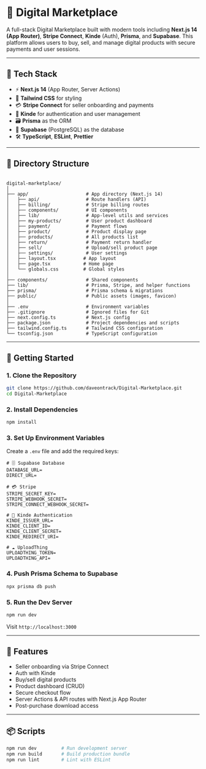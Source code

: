 # 🛒 Digital Marketplace

A full-stack Digital Marketplace built with modern tools including **Next.js 14 (App Router)**, **Stripe Connect**, **Kinde** (Auth), **Prisma**, and **Supabase**. This platform allows users to buy, sell, and manage digital products with secure payments and user sessions.

---

## 🧩 Tech Stack

- ⚡ **Next.js 14** (App Router, Server Actions)
- 🎨 **Tailwind CSS** for styling
- 💳 **Stripe Connect** for seller onboarding and payments
- 🔐 **Kinde** for authentication and user management
- 🗃️ **Prisma** as the ORM
- 🧾 **Supabase** (PostgreSQL) as the database
- 🛠️ **TypeScript**, **ESLint**, **Prettier**

---

## 📁 Directory Structure

```

digital-marketplace/
│
├── app/                     # App directory (Next.js 14)
│   ├── api/                 # Route handlers (API)
│   ├── billing/             # Stripe billing routes
│   ├── components/          # UI components
│   ├── lib/                 # App-level utils and services
│   ├── my-products/         # User product dashboard
│   ├── payment/             # Payment flows
│   ├── product/             # Product display page
│   ├── products/            # All products list
│   ├── return/              # Payment return handler
│   ├── sell/                # Upload/sell product page
│   ├── settings/            # User settings
│   ├── layout.tsx          # App layout
│   ├── page.tsx            # Home page
│   └── globals.css         # Global styles
│
├── components/              # Shared components
├── lib/                     # Prisma, Stripe, and helper functions
├── prisma/                  # Prisma schema & migrations
├── public/                  # Public assets (images, favicon)
│
├── .env                     # Environment variables
├── .gitignore               # Ignored files for Git
├── next.config.ts           # Next.js config
├── package.json             # Project dependencies and scripts
├── tailwind.config.ts       # Tailwind CSS configuration
└── tsconfig.json            # TypeScript configuration

````

---

## 🚀 Getting Started

### 1. Clone the Repository

```bash
git clone https://github.com/daveontrack/Digital-Marketplace.git
cd Digital-Marketplace
````

### 2. Install Dependencies

```bash
npm install
```

### 3. Set Up Environment Variables

Create a `.env` file and add the required keys:

```env
# 🗄️ Supabase Database
DATABASE_URL=
DIRECT_URL=

# 💳 Stripe
STRIPE_SECRET_KEY=
STRIPE_WEBHOOK_SECRET=
STRIPE_CONNECT_WEBHOOK_SECRET=

# 🔐 Kinde Authentication
KINDE_ISSUER_URL=
KINDE_CLIENT_ID=
KINDE_CLIENT_SECRET=
KINDE_REDIRECT_URI=

# ☁️ UploadThing
UPLOADTHING_TOKEN=
UPLOADTHING_API=

```

### 4. Push Prisma Schema to Supabase

```bash
npx prisma db push
```

### 5. Run the Dev Server

```bash
npm run dev
```

Visit `http://localhost:3000`

---

## 🧪 Features

* Seller onboarding via Stripe Connect
* Auth with Kinde
* Buy/sell digital products
* Product dashboard (CRUD)
* Secure checkout flow
* Server Actions & API routes with Next.js App Router
* Post-purchase download access

---

## 📦 Scripts

```bash
npm run dev         # Run development server
npm run build       # Build production bundle
npm run lint        # Lint with ESLint
```


